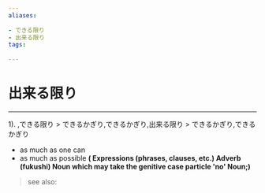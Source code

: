 ```yaml
---
aliases:
    
- できる限り
- 出来る限り
tags:
    
---
```


# 出来る限り
---
1).
,できる限り > できるかぎり,できるかぎり,出来る限り > できるかぎり,できるかぎり

- as much as one can
- as much as possible
**( Expressions (phrases, clauses, etc.) Adverb (fukushi) Noun which may take the genitive case particle 'no' Noun;)**
> see also: 
            